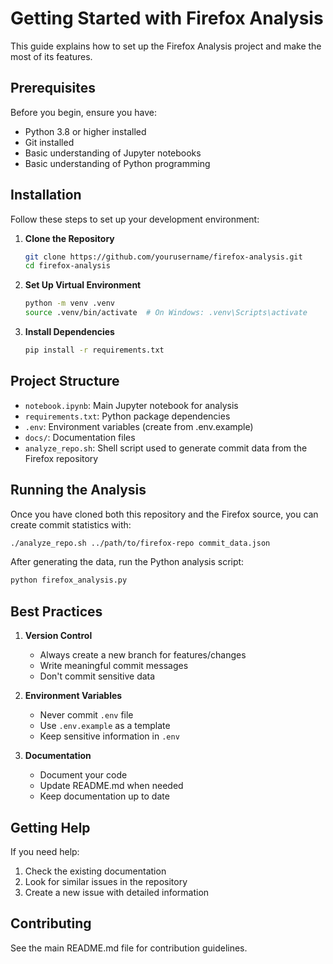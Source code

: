 # Getting Started with Firefox Analysis

This guide explains how to set up the Firefox Analysis project and make the most of its features.

## Prerequisites

Before you begin, ensure you have:
- Python 3.8 or higher installed
- Git installed
- Basic understanding of Jupyter notebooks
- Basic understanding of Python programming

## Installation

Follow these steps to set up your development environment:

1. **Clone the Repository**
   ```bash
   git clone https://github.com/yourusername/firefox-analysis.git
   cd firefox-analysis
   ```

2. **Set Up Virtual Environment**
   ```bash
   python -m venv .venv
   source .venv/bin/activate  # On Windows: .venv\Scripts\activate
   ```

3. **Install Dependencies**
   ```bash
   pip install -r requirements.txt
   ```

## Project Structure

- `notebook.ipynb`: Main Jupyter notebook for analysis
- `requirements.txt`: Python package dependencies
- `.env`: Environment variables (create from .env.example)
- `docs/`: Documentation files
- `analyze_repo.sh`: Shell script used to generate commit data from the Firefox repository

## Running the Analysis

Once you have cloned both this repository and the Firefox source, you can create commit statistics with:
```bash
./analyze_repo.sh ../path/to/firefox-repo commit_data.json
```

After generating the data, run the Python analysis script:
```bash
python firefox_analysis.py
```

## Best Practices

1. **Version Control**
   - Always create a new branch for features/changes
   - Write meaningful commit messages
   - Don't commit sensitive data

2. **Environment Variables**
   - Never commit `.env` file
   - Use `.env.example` as a template
   - Keep sensitive information in `.env`

3. **Documentation**
   - Document your code
   - Update README.md when needed
   - Keep documentation up to date

## Getting Help

If you need help:
1. Check the existing documentation
2. Look for similar issues in the repository
3. Create a new issue with detailed information

## Contributing

See the main README.md file for contribution guidelines. 